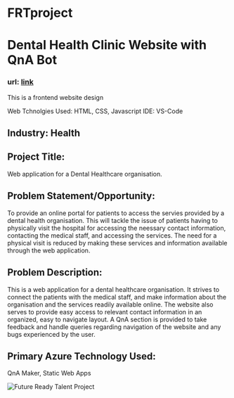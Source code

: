 # FRTproject
# Dental Health Clinic Website with QnA Bot

### url: [link](https://witty-grass-080c97310.1.azurestaticapps.net)

This is a frontend website design

Web Tchnolgies Used: HTML, CSS, Javascript
IDE: VS-Code

## Industry: Health

## Project Title: 
Web application for a Dental Healthcare organisation.

## Problem Statement/Opportunity: 
To provide an online portal for patients to access the servies provided by a dental health organisation. This will tackle the issue of patients having to physically visit the hospital for accessing the neessary contact information, contacting the medical staff, and accessing the services. The need for a physical visit is reduced by making these services and information available through the web application.

## Problem Description: 
This is a web application for a dental healthcare organisation. It strives to connect the patients with the medical staff, and make information about the organisation and the services readily available online. The website also serves to provide easy access to relevant contact information in an organized, easy to navigate layout. A QnA section is provided to take feedback and handle queries regarding navigation of the website and any bugs experienced by the user.

## Primary Azure Technology Used: 
QnA Maker, Static Web Apps

![](/path/to/FRTpic.jpg "Future Ready Talent Project")
